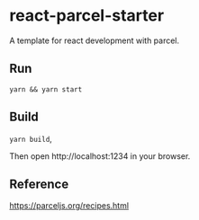 # react-parcel-starter

A template for react development with parcel.

## Run

`yarn && yarn start`

## Build

`yarn build`,

Then open http://localhost:1234 in your browser.

## Reference

https://parceljs.org/recipes.html
